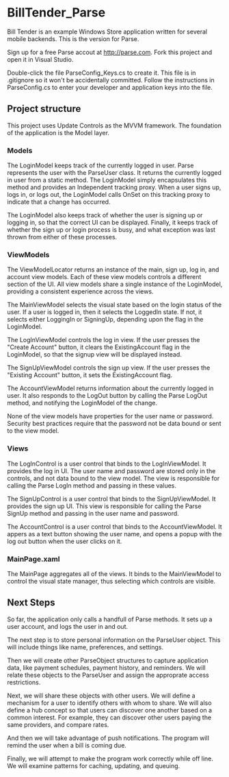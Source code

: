 BillTender_Parse
================

Bill Tender is an example Windows Store application written for several mobile backends. This is
the version for Parse.

Sign up for a free Parse accout at http://parse.com. Fork this project and open it in Visual Studio.

Double-click the file ParseConfig_Keys.cs to create it. This file is in .gitignore so it won't be
accidentally committed. Follow the instructions in ParseConfig.cs to enter your developer and application
keys into the file.

## Project structure

This project uses Update Controls as the MVVM framework. The foundation of the application is the Model layer.

### Models

The LoginModel keeps track of the currently logged in user. Parse represents the user with the ParseUser class.
It returns the currently logged in user from a static method. The LoginModel simply encapsulates this method
and provides an Independent tracking proxy. When a user signs up, logs in, or logs out, the LoginModel calls
OnSet on this tracking proxy to indicate that a change has occurred.

The LoginModel also keeps track of whether the user is signing up or logging in, so that the correct UI can
be displayed. Finally, it keeps track of whether the sign up or login process is busy, and what exception
was last thrown from either of these processes.

### ViewModels

The ViewModelLocator returns an instance of the main, sign up, log in, and account view models. Each of these
view models controls a different section of the UI. All view models share a single instance of the LoginModel,
providing a consistent experience across the views.

The MainViewModel selects the visual state based on the login status of the user. If a user is logged in, then
it selects the LoggedIn state. If not, it selects either LoggingIn or SigningUp, depending upon the flag in
the LoginModel.

The LogInViewModel controls the log in view. If the user presses the "Create Account" button, it clears the
ExistingAccount flag in the LoginModel, so that the signup view will be displayed instead.

The SignUpViewModel controls the sign up view. If the user presses the "Existing Account" button, it sets the
ExistingAccount flag.

The AccountViewModel returns information about the currently logged in user. It also responds to the LogOut
button by calling the Parse LogOut method, and notifying the LoginModel of the change.

None of the view models have properties for the user name or password. Security best practices require
that the password not be data bound or sent to the view model.

### Views

The LogInControl is a user control that binds to the LogInViewModel. It provides the log in UI. The user
name and password are stored only in the controls, and not data bound to the view model. The view is
responsible for calling the Parse LogIn method and passing in these values.

The SignUpControl is a user control that binds to the SignUpViewModel. It provides the sign up UI. This
view is responsible for calling the Parse SignUp method and passing in the user name and password.

The AccountControl is a user control that binds to the AccountViewModel. It appers as a text button showing
the user name, and opens a popup with the log out button when the user clicks on it.

### MainPage.xaml

The MainPage aggregates all of the views. It binds to the MainViewModel to control the visual state manager,
thus selecting which controls are visible.

## Next Steps

So far, the application only calls a handfull of Parse methods. It sets up a user account, and logs the
user in and out.

The next step is to store personal information on the ParseUser object. This will include things like name,
preferences, and settings.

Then we will create other ParseObject structures to capture application data, like payment schedules,
payment history, and reminders. We will relate these objects to the ParseUser and assign the approprate
access restrictions.

Next, we will share these objects with other users. We will define a mechanism for a user to identify others
with whom to share. We will also define a hub concept so that users can discover one another based on
a common interest. For example, they can discover other users paying the same providers, and compare rates.

And then we will take advantage of push notifications. The program will remind the user when a bill is coming due.

Finally, we will attempt to make the program work correctly while off line. We will examine patterns for
caching, updating, and queuing.
